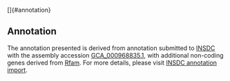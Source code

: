[]{#annotation}

Annotation
----------

The annotation presented is derived from annotation submitted to
[INSDC](http://www.insdc.org) with the assembly accession
[GCA\_000968835.1](http://www.ebi.ac.uk/ena/data/view/GCA_000968835.1),
with additional non-coding genes derived from
[Rfam](http://rfam.xfam.org/). For more details, please visit [INSDC
annotation
import](http://ensemblgenomes.org/info/data/insdc_annotation).
